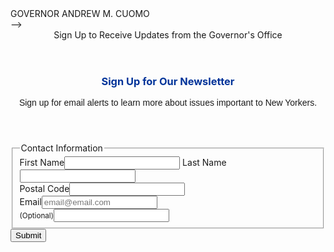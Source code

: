 <html class="ua-chrome ua-chrome-91 ua-chrome-91-0 ua-chrome-91-0-4472 ua-chrome-91-0-4472-164 ua-edg ua-edg-91 ua-edg-91-0 ua-edg-91-0-864 ua-edg-91-0-864-71 ua-desktop ua-desktop-mac ua-webkit ua-webkit-537 ua-webkit-537-36 ua-osx ua-osx-10 ua-osx-10-15 ua-osx-10-15-7"><head><script type="text/javascript" async="" src="https://www.google-analytics.com/analytics.js"></script><script async="" src="//www.googletagmanager.com/gtm.js?id=GTM-5L2FSL&amp;l=atLayer"></script>
    <!-- Custom Head Content -->
    

  <meta charset="utf-8">
  <title>Governor Andrew M. Cuomo</title>
  <link rel="apple-touch-icon-precomposed" href="https://www.governor.ny.gov/sites/all/themes/ny_gov/apple-touch-icon-precomposed-72x72.png" sizes="72x72">
  <link rel="apple-touch-icon-precomposed" href="https://www.governor.ny.gov/sites/all/themes/ny_gov/apple-touch-icon-precomposed.png">
  <link rel="apple-touch-icon-precomposed" href="https://www.governor.ny.gov/sites/all/themes/ny_gov/apple-touch-icon-precomposed-144x144.png" sizes="144x144">

  <link rel="shortcut icon" href="https://www.governor.ny.gov/sites/all/themes/ny_gov/images/favicon.ico" type="image/vnd.microsoft.icon">
  <meta name="viewport" content="width=device-width">
  <meta property="og:type" content="article">
  <meta property="og:site_name" content="Governor Andrew M. Cuomo">
  <meta property="og:updated_time" content="2016-10-27T08:14:34-04:00">
  <meta property="og:image" content="https://www.governor.ny.gov/sites/all/themes/ny_gov/images/nygov-logo-share.png">
  <meta property="og:image:url" content="https://www.governor.ny.gov/sites/all/themes/ny_gov/images/nygov-logo-share.png">
  <meta property="og:image:secure_url" content="https://www.governor.ny.gov/sites/all/themes/ny_gov/images/nygov-logo-share.png">
  <meta name="twitter:card" content="summary_large_image">
  <meta name="twitter:image" content="https://www.governor.ny.gov/sites/all/themes/ny_gov/images/nygov-logo-share.png">
  <link rel="stylesheet" href="https://use.fontawesome.com/releases/v5.7.2/css/all.css" integrity="sha384-fnmOCqbTlWIlj8LyTjo7mOUStjsKC4pOpQbqyi7RrhN7udi9RwhKkMHpvLbHG9Sr" crossorigin="anonymous">
  <link type="text/css" rel="stylesheet" href="/page/-/wrapper/css/site-universal.css" media="all">
  <link type="text/css" rel="stylesheet" href="/page/-/wrapper/css/site-theme.css" media="all">
  <link type="text/css" rel="stylesheet" href="/page/-/wrapper/css/site-theme2.css" media="all">
  <link type="text/css" rel="stylesheet" href="/page/-/wrapper/css/framework.css" media="all">
  <link rel="stylesheet" href="/page/-/wrapper/css/framework-callout.css?004">
  <link rel="stylesheet" href="/css/at.css">
<!-- <link type="text/css" rel="stylesheet" href="https://d3rse9xjbp8270.cloudfront.net/at.min.css"><link type="text/css" rel="stylesheet" href="https://d3rse9xjbp8270.cloudfront.net/extra.min.css"><style type="text/css"></style> --></head> 
<body>

<div class="container">
  <div class="header-section">
    <!-- <img src="https://nygovstg.ny.gov/sites/ny.gov/files/thumbnails/image/NYS_IDENTIFIER_RGB.png"> -->
  </div>
  <div class="gov-wrapper">
      <span class="gov-title">GOVERNOR</span>
      <span class="gov-name">ANDREW M. CUOMO</span>
    </div>
  <div class="content-section">
    <!-- NGPVAN Head Content -->
    <link rel="preload" href="https://d3rse9xjbp8270.cloudfront.net/at.js" as="script" crossorigin="anonymous">
     -->

        
    
        
</div>
<script src="https://az416426.vo.msecnd.net/scripts/b/ai.2.min.js"></script></div> <align="right">

<div class="ngp-form at" data-form-url="https://secure.everyaction.com/v1/Forms/lwfAnhyMIEGTEChk61S0PQ2" data-fastaction-endpoint="https://fastaction.ngpvan.com" data-inline-errors="true" data-fastaction-nologin="true" data-databag-endpoint="https://profile.ngpvan.com" data-databag="everybody" data-databag-sync-domains="[&quot;https://secure.everyaction.com&quot;,&quot;https://secure.ngpvan.com&quot;,&quot;https://now.ny.gov&quot;]" data-mobile-autofocus="false" id="NVTag1">
<div class="at-form at-mode-person" id="NVSignupForm1001442"><section class="at-inner">
<header class="at-title">Sign Up to Receive Updates from the Governor's Office</header>
<header class="at-markup HeaderHtml">
    <h3><span style="color:#003399;"><strong>Sign Up for Our Newsletter</strong></span></h3>

<div><span style="font-size:14px;"><span style="font-family:Arial,Helvetica,sans-serif;">Sign up for email alerts to learn more about issues important to New Yorkers.</span></span></div>

<p></p>

  </header>
<div class="at-error-console"></div>

<form class="clearfix" method="post" novalidate="" action="v1" accept-charset="utf-8" autocomplete="on">
<div data-name="undefined" data-subview="submit_view" data-subview-index="1"></div><fieldset class="at-fieldset ContactInformation"><legend class="at-legend">Contact Information</legend>
<div class="at-fields">
  <div class="at-row FirstName LastName"><label class="at-text   FirstName">First Name<input type="text" autocomplete="given-name" x-autocompletetype="given-name" required="" title="First Name (required)" name="FirstName" value="" maxlength="20">
</label><label class="at-text   LastName">Last Name<input type="text" autocomplete="family-name" x-autocompletetype="surname" required="" title="Last Name (required)" name="LastName" value="" maxlength="25">
</label></div><div class="at-row at-row-solo PostalCode"><label class="at-text   PostalCode">Postal Code<input type="tel" autocomplete="postal-code" x-autocompletetype="postal-code" pattern="^\d{5}([\-]\d{4})?$" required="" title="Postal Code (required)" name="PostalCode" value="" maxlength="10">
</label></div><div class="at-row at-row-solo EmailAddress"><label class="at-text   EmailAddress">Email<input type="email" autocomplete="email" x-autocompletetype="email" pattern="^([\w!#$%&amp;'*+\-\/=?\^`{|}~]+\.)*[\w!#$%&amp;'*+\-\/=?\^`{|}~]+@((((([a-zA-Z0-9]{1}[a-zA-Z0-9\-]{0,62}[a-zA-Z0-9]{1})|[a-zA-Z])\.)+[a-zA-Z]{2,62})|(\d{1,3}\.){3}\d{1,3}(:\d{1,5})?)$" required="" title="Email (required)" name="EmailAddress" value="" maxlength="100" placeholder="email@email.com">
</label></div><div class="at-row "><label class="at-text   PersonalUrl"> <small>(Optional)</small><input type="text" autocomplete="on" false="" title="" name="PersonalUrl" value="" maxlength="">
</label></div><div class="at-row "><div class="at-markup TrackingPixel" style="display: none;"><img alt="" src="https://secure.everyaction.com/v1/Track/lwfAnhyMIEGTEChk61S0PQ2?formSessionId=e78742f7-e612-46eb-a120-c3418bee71aa" style="display:none"></div></div></div>
</fieldset><div class="at-form-submit clearfix">
    <input type="submit" value="Submit" class="at-submit btn-at btn-at-primary">
  </div>
</form>
<footer class="at-markup FooterHtml clearfix">
  
</footer>
</section><div><div class="at-page-alert"></div>
</div>
<div class="recaptcha-container"></div></div></div>




<script async="" type="text/javascript" src="/_Incapsula_Resource?SWJIYLWA=719d34d31c8e3a6e6fffd425f7e032f3&amp;ns=1&amp;cb=1292520855"></script>


</body></html>
